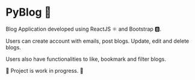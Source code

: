 # PyBlog 📝

Blog Application developed using ReactJS ⚛️ and Bootstrap 🅱️. 

Users can create account with emails, post blogs. Update, edit and delete blogs.

Users also have functionalities to like, bookmark and filter blogs. 


🚧 Project is work in progress. 🚩